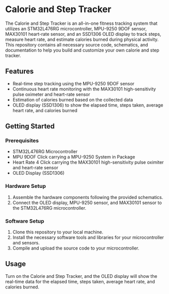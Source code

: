 # Calorie and Step Tracker

The Calorie and Step Tracker is an all-in-one fitness tracking system that utilizes an STM32L476RG microcontroller, MPU-9250 9DOF sensor, MAX30101 heart-rate sensor, and an SSD1306 OLED display to track steps, measure heart rate, and estimate calories burned during physical activity. This repository contains all necessary source code, schematics, and documentation to help you build and customize your own calorie and step tracker.

## Features

- Real-time step tracking using the MPU-9250 9DOF sensor
- Continuous heart rate monitoring with the MAX30101 high-sensitivity pulse oximeter and heart-rate sensor
- Estimation of calories burned based on the collected data
- OLED display (SSD1306) to show the elapsed time, steps taken, average heart rate, and calories burned

## Getting Started

### Prerequisites

- STM32L476RG Microcontroller
- MPU 9DOF Click carrying a MPU-9250 System in Package
- Heart Rate 4 Click carrying the MAX30101 high-sensitivity pulse oximiter and heart-rate sensor
- OLED Display (SSD1306)

### Hardware Setup

1. Assemble the hardware components following the provided schematics.
2. Connect the OLED display, MPU-9250 sensor, and MAX30101 sensor to the STM32L476RG microcontroller.

### Software Setup

1. Clone this repository to your local machine.
2. Install the necessary software tools and libraries for your microcontroller and sensors.
3. Compile and upload the source code to your microcontroller.

## Usage

Turn on the Calorie and Step Tracker, and the OLED display will show the real-time data for the elapsed time, steps taken, average heart rate, and calories burned.

